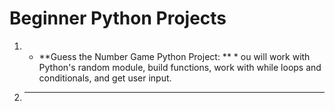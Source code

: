# Beginner Python Projects

1. * **Guess the Number Game Python Project: ** *
ou will work with Python's random module, build functions, work with while loops and conditionals, and get user input.

2. ** **